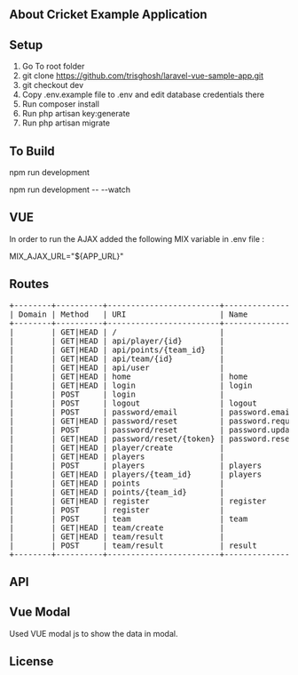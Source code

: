 ## About Cricket Example Application

## Setup

1. Go To root folder 
2. git clone https://github.com/trisghosh/laravel-vue-sample-app.git
3. git checkout dev
4. Copy .env.example file to .env and edit database credentials there
5. Run composer install
6. Run php artisan key:generate
7. Run php artisan migrate

## To Build 

npm run development

npm run development -- --watch

## VUE 

In order to run the AJAX added the following MIX variable in .env file :

MIX_AJAX_URL="${APP_URL}"

## Routes
<pre>
+--------+----------+------------------------+------------------+------------------------------------------------------------------------+--------------+
| Domain | Method   | URI                    | Name             | Action                                                                 | Middleware   |
+--------+----------+------------------------+------------------+------------------------------------------------------------------------+--------------+
|        | GET|HEAD | /                      |                  | App\Http\Controllers\TeamController@index                              | web          |
|        | GET|HEAD | api/player/{id}        |                  | App\Http\Controllers\PlayersController@playerdetails                   | api          |
|        | GET|HEAD | api/points/{team_id}   |                  | App\Http\Controllers\TeamController@pointDetails                       | api          |
|        | GET|HEAD | api/team/{id}          |                  | App\Http\Controllers\TeamController@teamdetails                        | api          |
|        | GET|HEAD | api/user               |                  | Closure                                                                | api,auth:api |
|        | GET|HEAD | home                   | home             | App\Http\Controllers\HomeController@index                              | web,auth     |
|        | GET|HEAD | login                  | login            | App\Http\Controllers\Auth\LoginController@showLoginForm                | web,guest    |
|        | POST     | login                  |                  | App\Http\Controllers\Auth\LoginController@login                        | web,guest    |
|        | POST     | logout                 | logout           | App\Http\Controllers\Auth\LoginController@logout                       | web          |
|        | POST     | password/email         | password.email   | App\Http\Controllers\Auth\ForgotPasswordController@sendResetLinkEmail  | web,guest    |
|        | GET|HEAD | password/reset         | password.request | App\Http\Controllers\Auth\ForgotPasswordController@showLinkRequestForm | web,guest    |
|        | POST     | password/reset         | password.update  | App\Http\Controllers\Auth\ResetPasswordController@reset                | web,guest    |
|        | GET|HEAD | password/reset/{token} | password.reset   | App\Http\Controllers\Auth\ResetPasswordController@showResetForm        | web,guest    |
|        | GET|HEAD | player/create          |                  | App\Http\Controllers\PlayersController@create                          | web,auth     |
|        | GET|HEAD | players                |                  | App\Http\Controllers\PlayersController@index                           | web          |
|        | POST     | players                | players          | App\Http\Controllers\PlayersController@store                           | web,auth     |
|        | GET|HEAD | players/{team_id}      | players          | App\Http\Controllers\PlayersController@teamLists                       | web          |
|        | GET|HEAD | points                 |                  | App\Http\Controllers\TeamController@points                             | web          |
|        | GET|HEAD | points/{team_id}       |                  | App\Http\Controllers\TeamController@pointDetails                       | web          |
|        | GET|HEAD | register               | register         | App\Http\Controllers\Auth\RegisterController@showRegistrationForm      | web,guest    |
|        | POST     | register               |                  | App\Http\Controllers\Auth\RegisterController@register                  | web,guest    |
|        | POST     | team                   | team             | App\Http\Controllers\TeamController@store                              | web,auth     |
|        | GET|HEAD | team/create            |                  | App\Http\Controllers\TeamController@create                             | web,auth     |
|        | GET|HEAD | team/result            |                  | App\Http\Controllers\TeamController@result                             | web,auth     |
|        | POST     | team/result            | result           | App\Http\Controllers\TeamController@result                             | web,auth     |
+--------+----------+------------------------+------------------+------------------------------------------------------------------------+--------------+
</pre>

## API


## Vue Modal

Used VUE modal js to show the data in modal. 


## License
